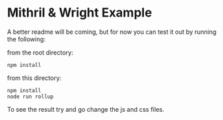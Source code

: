 # Mithril & Wright Example

A better readme will be coming, but for now you can test it out by running the following:

from the root directory:
```
npm install
```

from this directory:
```
npm install
node run rollup
```

To see the result try and go change the js and css files.
